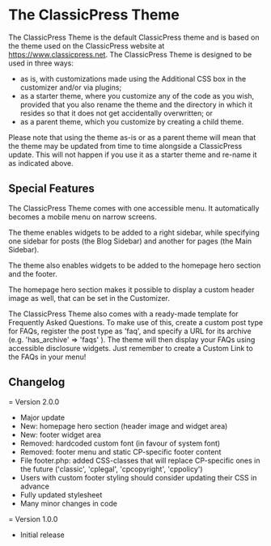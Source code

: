 # The ClassicPress Theme

The ClassicPress Theme is the default ClassicPress theme and is based on the theme used on the ClassicPress website at https://www.classicpress.net. The ClassicPress Theme is designed to be used in three ways:
- as is, with customizations made using the Additional CSS box in the customizer and/or via plugins;
- as a starter theme, where you customize any of the code as you wish, provided that you also rename the theme and the directory in which it resides so that it does not get accidentally overwritten; or
- as a parent theme, which you customize by creating a child theme.

Please note that using the theme as-is or as a parent theme will mean that the theme may be updated from time to time alongside a ClassicPress update. This will not happen if you use it as a starter theme and re-name it as indicated above.

## Special Features
The ClassicPress Theme comes with one accessible menu. It automatically becomes a mobile menu on narrow screens.

The theme enables widgets to be added to a right sidebar, while specifying one sidebar for posts (the Blog Sidebar) and another for pages (the Main Sidebar).

The theme also enables widgets to be added to the homepage hero section and the footer.

The homepage hero section makes it possible to display a custom header image as well, that can be set in the Customizer.

The ClassicPress Theme also comes with a ready-made template for Frequently Asked Questions. To make use of this, create a custom post type for FAQs, register the post type as 'faq', and specify a URL for its archive (e.g. 'has_archive' => 'faqs' ). The theme will then display your FAQs using accessible disclosure widgets. Just remember to create a Custom Link to the FAQs in your menu!

## Changelog
= Version 2.0.0
* Major update
* New: homepage hero section (header image and widget area)
* New: footer widget area
* Removed: hardcoded custom font (in favour of system font)
* Removed: footer menu and static CP-specific footer content
* File footer.php: added CSS-classes that will replace CP-specific ones in the future ('classic', 'cplegal', 'cpcopyright', 'cppolicy')
* Users with custom footer styling should consider updating their CSS in advance
* Fully updated stylesheet
* Many minor changes in code

= Version 1.0.0
* Initial release
